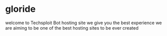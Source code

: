 # gloride
welcome to Techsploit Bot hosting site 
we give you the best experience 
we are aiming to be one of the best hosting sites to be ever created 
